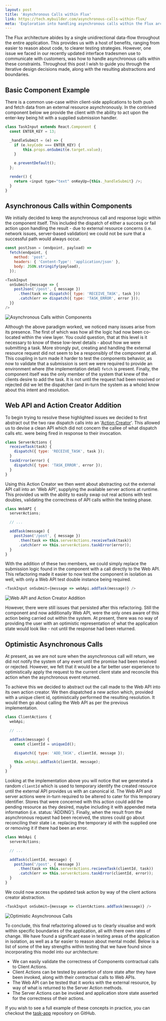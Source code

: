 ```yaml
---
layout: post
title: 'Asynchronous Calls within Flux'
link: https://tech.mybuilder.com/asynchronous-calls-within-flux/
meta: 'Exploration into handling asynchronous calls within the Flux architecture'
---
```


The Flux architecture abides by a single unidirectional data-flow throughout the entire application.
This provides us with a host of benefits, ranging from easier to reason about code, to clearer testing strategies.
However, one issue we faced in our recently updated interface tradesmen use to communicate with customers, was how to handle asynchronous calls within these constraints.
Throughout this post I wish to guide you through the iterative design decisions made, along with the resulting abstractions and boundaries.

<!--more-->

## Basic Component Example

There is a common use-case within client-side applications to both push and fetch data from an external resource asynchronously.
In the contrived component below we provide the client with the ability to act upon the enter-key being hit with a supplied submission handler.

```js
class TaskInput extends React.Component {
  const ENTER_KEY = 13;

  _handleSubmit = (e) => {
    if (e.keyCode === ENTER_KEY) {
        this.props.onSubmit(e.target.value);
    }

    e.preventDefault();
  };

  render() {
    return <input type="text" onKeyUp={this._handleSubmit} />;
  }
}
```

## Asynchronous Calls within Components

We initially decided to keep the asynchronous call and response logic within the component itself.
This included the dispatch of either a success or fail action upon handling the result - due to external resource concerns (i.e. network issues, server-based validation) we could not be sure that a successful path would always occur.

```js
const postJson = (endpoint, payload) =>
  fetch(endpoint, {
    method: 'post',
    headers: { 'Content-Type': 'application/json' },
    body: JSON.stringify(payload),
  });
```

```js
<TaskInput
  onSubmit={message => {
    postJson('/post', { message })
      .then(task => dispatch({ type: 'RECEIVE_TASK', task }))
      .catch(err => dispatch({ type: 'TASK_ERROR', error }));
  }}
/>
```

![Asynchronous Calls within Components](/uploads/asynchronous-calls-within-flux/asynchronous-calls-within-components.png)

Although the above paradigm worked, we noticed many issues arise from its presence.
The first of which was how all the logic had now been co-located within the view layer.
You could question, that at this level is it necessary to know of these low-level details - about how we were submitting a task.
More strongly put, creating and handling the external resource request did not seem to be a responsibly of the component at all.
This coupling in turn made it harder to test the components behavior, as now to validate that a submission is sent we were required to provide an environment where (the implementation detail) `fetch` is present.
Finally, the component itself was the only member of the system that knew of the clients desire to add the task.
It is not until the request had been resolved or rejected did we let the dispatcher (and in-turn the system as a whole) know about this intent and resolution.

## Web API and Action Creator Addition

To begin trying to resolve these highlighted issues we decided to first abstract out the two raw dispatch calls into an '[Action Creator](https://facebook.github.io/flux/docs/actions-and-the-dispatcher.html#actions-and-action-creators)'.
This allowed us to devise a clean API which did not concern the callee of what dispatch calls etc. were being fired in response to their invocation.

```js
class ServerActions {
  receiveTask(task) {
    dispatch({ type: 'RECEIVE_TASK', task });
  }
  taskError(error) {
    dispatch({ type: 'TASK_ERROR', error });
  }
}
```

Using this Action Creator we then went about abstracting out the external API call into an 'Web API', supplying the available server actions at runtime.
This provided us with the ability to easily swap out real actions with test doubles, validating the correctness of API calls within the testing phase.

```js
class WebAPI {
  serverActions;

  // ...

  addTask(message) {
    postJson('/post', { message })
      .then(task => this.serverActions.receiveTask(task))
      .catch(err => this.serverActions.taskError(error));
  }
}
```

With the addition of these two members, we could simply replace the submission logic found in the component with a call directly to the Web API.
This refactoring made it easier to now test the component in isolation as well, with only a Web API test double instance being required.

```js
<TaskInput onSubmit={message => webApi.addTask(message)} />
```

![Web API and Action Creator Addition](/uploads/asynchronous-calls-within-flux/web-api-and-action-creator-addition.png)

However, there were still issues that persisted after this refactoring.
Still the component and now additionally Web API, were the only ones aware of this action being carried out within the system.
At present, there was no way of providing the user with an optimistic representation of what the application state would look like - not until the response had been returned.

## Optimistic Asynchronous Calls

At present, as we are not sure when the asynchronous call will return, we did not notify the system of any event until the promise had been resolved or rejected.
However, we felt that it would be a far better user experience to optimistically apply the request to the current client state and reconcile this action when the asynchronous event returned.

To achieve this we decided to abstract out the call made to the Web API into its own action creator.
We then dispatched a new action which, provided with a unique client id, optimistically performed the resulting resolution.
It would then go about calling the Web API as per the previous implementation.

```js
class ClientActions {
  webApi;

  // ...

  addTask(message) {
    const clientId = uniqueId();

    dispatch({ type: 'ADD_TASK', clientId, message });

    this.webApi.addTask(clientId, message);
  }
}
```

Looking at the implementation above you will notice that we generated a random `clientId` which is used to temporary identify the created resource until the external API provides us with an canonical id.
The Web API and server actions were in-turn required to be altered to cater for this temporary identifier.
Stores that were concerned with this action could add the pending resource as they desired, maybe including it with appended meta information (i.e. status: 'ADDING').
Finally, when the result from the asynchronous request had been received, the stores could go about reconciling their state i.e. replacing the temporary id with the supplied one or removing it if there had been an error.

```js
class WebApi {
  serverActions;

  // ...

  addTask(clientId, message) {
    postJson('/post', { message })
      .then(task => this.serverActions.recieveTask(clientId, task))
      .catch(err => this.serverActions.taskError(clientId, error));
  }
}
```

We could now access the updated task action by way of the client actions creator abstraction.

```js
<TaskInput onSubmit={message => clientActions.addTask(message)} />
```

![Optimistic Asynchronous Calls](/uploads/asynchronous-calls-within-flux/optimistic-asynchronous-calls.png)

To conclude, this final refactoring allowed us to clearly visualise and work within specific boundaries of the application, all with there own rates of change.
We have found a significant ease in testing areas of the application in isolation, as well as a far easier to reason about mental model.
Below is a list of some of the key strengths within testing that we have found since incorporating this model into our architecture:

- We can easily validate the correctness of Components contractual calls to Client Actions.
- Client Actions can be tested by assertion of store state after they have been invoked, along with their contractual calls to Web APIs.
- The Web API can be tested that it works with the external resource, by way of what is returned to the Server Action methods.
- The Server Actions can be invoked and application store state asserted for the correctness of their actions.

If you wish to see a full example of these concepts in practice, you can checkout the [task-app](https://github.com/mybuilder/task-app) repository on GitHub.
